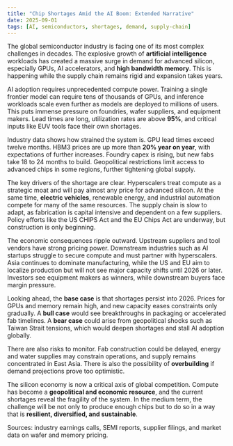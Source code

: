 ```yaml
---
title: "Chip Shortages Amid the AI Boom: Extended Narrative"
date: 2025-09-01
tags: [AI, semiconductors, shortages, demand, supply-chain]
---
```


The global semiconductor industry is facing one of its most complex challenges in decades. The explosive growth of **artificial intelligence** workloads has created a massive surge in demand for advanced silicon, especially GPUs, AI accelerators, and **high bandwidth memory**. This is happening while the supply chain remains rigid and expansion takes years.

AI adoption requires unprecedented compute power. Training a single frontier model can require tens of thousands of GPUs, and inference workloads scale even further as models are deployed to millions of users. This puts immense pressure on foundries, wafer suppliers, and equipment makers. Lead times are long, utilization rates are above **95%**, and critical inputs like EUV tools face their own shortages.

Industry data shows how strained the system is. GPU lead times exceed twelve months. HBM3 prices are up more than **20% year on year**, with expectations of further increases. Foundry capex is rising, but new fabs take 18 to 24 months to build. Geopolitical restrictions limit access to advanced chips in some regions, further tightening global supply.

The key drivers of the shortage are clear. Hyperscalers treat compute as a strategic moat and will pay almost any price for advanced silicon. At the same time, **electric vehicles**, renewable energy, and industrial automation compete for many of the same resources. The supply chain is slow to adapt, as fabrication is capital intensive and dependent on a few suppliers. Policy efforts like the US CHIPS Act and the EU Chips Act are underway, but construction is only beginning.

The economic consequences ripple outward. Upstream suppliers and tool vendors have strong pricing power. Downstream industries such as AI startups struggle to secure compute and must partner with hyperscalers. Asia continues to dominate manufacturing, while the US and EU aim to localize production but will not see major capacity shifts until 2026 or later. Investors see equipment makers as winners, while downstream buyers face margin pressure.

Looking ahead, the **base case** is that shortages persist into 2026. Prices for GPUs and memory remain high, and new capacity eases constraints only gradually. A **bull case** would see breakthroughs in packaging or accelerated fab timelines. A **bear case** could arise from geopolitical shocks such as Taiwan Strait tensions, which would deepen shortages and stall AI adoption globally.

There are also risks to monitor. Fab construction could be delayed, energy and water supplies may constrain operations, and supply remains concentrated in East Asia. There is also the possibility of **overbuilding** if demand projections prove too optimistic.

The silicon economy is now a critical axis of global competition. Compute has become a **geopolitical and economic resource**, and the current shortages reveal the fragility of the system. In the medium term, the challenge will be not only to produce enough chips but to do so in a way that is **resilient, diversified, and sustainable**.

Sources: industry earnings calls, SEMI reports, supplier filings, and market data on wafer and memory pricing.
